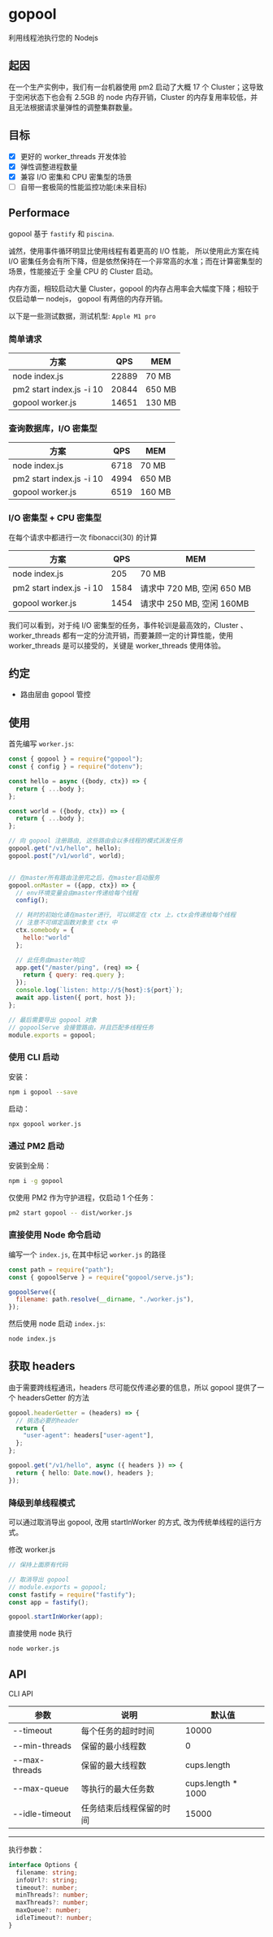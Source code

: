 # gopool

利用线程池执行您的 Nodejs

## 起因

在一个生产实例中，我们有一台机器使用 pm2 启动了大概 17 个 Cluster；这导致于空闲状态下也会有 2.5GB 的 node 内存开销，Cluster 的内存复用率较低，并且无法根据请求量弹性的调整集群数量。

<!-- 如果仅仅启动若干个 Cluster，生产机器的多核 CPU 利用率无法上去。 -->

## 目标

- [x] 更好的 worker_threads 开发体验
- [x] 弹性调整进程数量
- [x] 兼容 I/O 密集和 CPU 密集型的场景
- [ ] 自带一套极简的性能监控功能(未来目标)

## Performace

gopool 基于 `fastify` 和 `piscina`.

诚然，使用事件循环明显比使用线程有着更高的 I/O 性能， 所以使用此方案在纯 I/O 密集任务会有所下降，但是依然保持在一个非常高的水准；而在计算密集型的场景，性能接近于 全量 CPU 的 Cluster 启动。

内存方面，相较启动大量 Cluster，gopool 的内存占用率会大幅度下降；相较于仅启动单一 nodejs， gopool 有两倍的内存开销。

以下是一些测试数据，测试机型: `Apple M1 pro`

### 简单请求

| 方案                     | QPS   | MEM    |
| ------------------------ | ----- | ------ |
| node index.js            | 22889 | 70 MB  |
| pm2 start index.js -i 10 | 20844 | 650 MB |
| gopool worker.js         | 14651 | 130 MB |

### 查询数据库，I/O 密集型

| 方案                     | QPS  | MEM    |
| ------------------------ | ---- | ------ |
| node index.js            | 6718 | 70 MB  |
| pm2 start index.js -i 10 | 4994 | 650 MB |
| gopool worker.js         | 6519 | 160 MB |

### I/O 密集型 + CPU 密集型

在每个请求中都进行一次 fibonacci(30) 的计算

| 方案                     | QPS  | MEM                        |
| ------------------------ | ---- | -------------------------- |
| node index.js            | 205  | 70 MB                      |
| pm2 start index.js -i 10 | 1584 | 请求中 720 MB, 空闲 650 MB |
| gopool worker.js         | 1454 | 请求中 250 MB, 空闲 160MB  |

我们可以看到，对于纯 I/O 密集型的任务，事件轮训是最高效的，Cluster 、worker_threads 都有一定的分流开销，而要兼顾一定的计算性能，使用 worker_threads 是可以接受的，关键是 worker_threads 使用体验。

## 约定

- 路由层由 gopool 管控

## 使用

首先编写 `worker.js`:

```js
const { gopool } = require("gopool");
const { config } = require("dotenv");

const hello = async ({body, ctx}) => {
  return { ...body };
};

const world = ({body, ctx}) => {
  return { ...body };
};

// 向 gopool 注册路由, 这些路由会以多线程的模式派发任务
gopool.get("/v1/hello", hello);
gopool.post("/v1/world", world);


// 在master所有路由注册完之后，在master启动服务
gopool.onMaster = ({app, ctx}) => {
  // env环境变量会由master传递给每个线程
  config();

  // 耗时的初始化请在master进行, 可以绑定在 ctx 上，ctx会传递给每个线程
  // 注意不可绑定函数对象至 ctx 中
  ctx.somebody = {
    hello:"world"
  };

  // 此任务由master响应
  app.get("/master/ping", (req) => {
    return { query: req.query };
  });
  console.log(`listen: http://${host}:${port}`);
  await app.listen({ port, host });
};

// 最后需要导出 gopool 对象
// gopoolServe 会接管路由，并且匹配多线程任务
module.exports = gopool;
```

### 使用 CLI 启动

安装：

```sh
npm i gopool --save
```

启动：

```sh
npx gopool worker.js
```

### 通过 PM2 启动

安装到全局：

```sh
npm i -g gopool
```

仅使用 PM2 作为守护进程，仅启动 1 个任务：

```sh
pm2 start gopool -- dist/worker.js
```

### 直接使用 Node 命令启动

编写一个 `index.js`, 在其中标记 `worker.js` 的路径

```js
const path = require("path");
const { gopoolServe } = require("gopool/serve.js");

gopoolServe({
  filename: path.resolve(__dirname, "./worker.js"),
});
```

然后使用 node 启动 `index.js`:

```sh
node index.js
```

## 获取 headers

由于需要跨线程通讯，headers 尽可能仅传递必要的信息，所以 gopool 提供了一个 headersGetter 的方法

```ts
gopool.headerGetter = (headers) => {
  // 挑选必要的header
  return {
    "user-agent": headers["user-agent"],
  };
};

gopool.get("/v1/hello", async ({ headers }) => {
  return { hello: Date.now(), headers };
});
```

### 降级到单线程模式

可以通过取消导出 gopool, 改用 startInWorker 的方式, 改为传统单线程的运行方式。

修改 worker.js

```js
// 保持上面原有代码

// 取消导出 gopool
// module.exports = gopool;
const fastify = require("fastify");
const app = fastify();

gopool.startInWorker(app);
```

直接使用 node 执行

```sh
node worker.js
```

## API

CLI API

| 参数           | 说明                     | 默认值              |
| -------------- | ------------------------ | ------------------- |
| --timeout      | 每个任务的超时时间       | 10000               |
| --min-threads  | 保留的最小线程数         | 0                   |
| --max-threads  | 保留的最大线程数         | cups.length         |
| --max-queue    | 等执行的最大任务数       | cups.length \* 1000 |
| --idle-timeout | 任务结束后线程保留的时间 | 15000               |

---

执行参数：

```ts
interface Options {
  filename: string;
  infoUrl?: string;
  timeout?: number;
  minThreads?: number;
  maxThreads?: number;
  maxQueue?: number;
  idleTimeout?: number;
}
```
